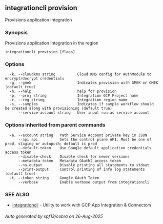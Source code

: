 ## integrationcli provision

Provisions application integration

### Synopsis

Provisions application integration in the region

```
integrationcli provision [flags]
```

### Options

```
  -k, --cloudkms string          Cloud KMS config for AuthModule to encrypt/decrypt credentials
  -g, --gmek                     Indicates provision with GMEK or CMEK (default true)
  -h, --help                     help for provision
  -p, --proj string              Integration GCP Project name
  -r, --reg string               Integration region name
  -s, --samples                  Indicates if sample workflow should be created along with provisioning (default true)
      --service-account string   User input run-as service account
```

### Options inherited from parent commands

```
  -a, --account string   Path Service Account private key in JSON
      --api api          Sets the control plane API. Must be one of prod, staging or autopush; default is prod
      --default-token    Use Google default application credentials access token
      --disable-check    Disable check for newer versions
      --metadata-token   Metadata OAuth2 access token
      --no-output        Disable printing all statements to stdout
      --print-output     Control printing of info log statements (default true)
  -t, --token string     Google OAuth Token
      --verbose          Enable verbose output from integrationcli
```

### SEE ALSO

* [integrationcli](integrationcli.md)	 - Utility to work with GCP App Integration & Connectors

###### Auto generated by spf13/cobra on 26-Aug-2025
